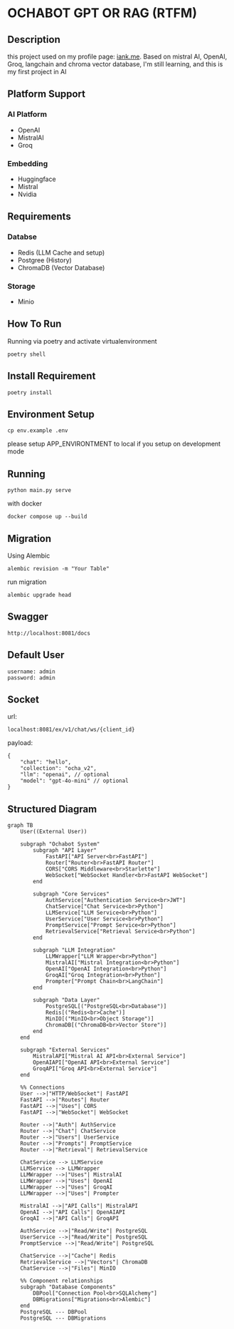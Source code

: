 # OCHABOT GPT OR RAG (RTFM)
## Description
this project used on my profile page: [iank.me](https://iank.me).
Based on mistral AI, OpenAI, Groq, langchain and chroma vector database, I'm still learning, and this is my first project in AI

## Platform Support
### AI Platform
- OpenAI
- MistralAI
- Groq

### Embedding
- Huggingface
- Mistral
- Nvidia

## Requirements
### Databse
- Redis (LLM Cache and setup)
- Postgree (History)
- ChromaDB (Vector Database)
### Storage
- Minio

## How To Run
Running via poetry and activate virtualenvironment
```
poetry shell
```

## Install Requirement
```
poetry install
```

## Environment Setup
```
cp env.example .env
```
please setup APP_ENVIRONTMENT to local if you setup on development mode

## Running 
```
python main.py serve
```
with docker
```
docker compose up --build
```

## Migration
Using Alembic
```
alembic revision -m "Your Table"
```
run migration
```
alembic upgrade head
```

## Swagger
```
http://localhost:8081/docs
```

## Default User
```
username: admin
password: admin
```

## Socket
url:
```
localhost:8081/ex/v1/chat/ws/{client_id}
```
payload:
```
{
    "chat": "hello",
    "collection": "ocha_v2",
    "llm": "openai", // optional
    "model": "gpt-4o-mini" // optional
}
```

## Structured Diagram
```mermaid
graph TB
    User((External User))
    
    subgraph "Ochabot System"
        subgraph "API Layer"
            FastAPI["API Server<br>FastAPI"]
            Router["Router<br>FastAPI Router"]
            CORS["CORS Middleware<br>Starlette"]
            WebSocket["WebSocket Handler<br>FastAPI WebSocket"]
        end

        subgraph "Core Services"
            AuthService["Authentication Service<br>JWT"]
            ChatService["Chat Service<br>Python"]
            LLMService["LLM Service<br>Python"]
            UserService["User Service<br>Python"]
            PromptService["Prompt Service<br>Python"]
            RetrievalService["Retrieval Service<br>Python"]
        end

        subgraph "LLM Integration"
            LLMWrapper["LLM Wrapper<br>Python"]
            MistralAI["Mistral Integration<br>Python"]
            OpenAI["OpenAI Integration<br>Python"]
            GroqAI["Groq Integration<br>Python"]
            Prompter["Prompt Chain<br>LangChain"]
        end

        subgraph "Data Layer"
            PostgreSQL[("PostgreSQL<br>Database")]
            Redis[("Redis<br>Cache")]
            MinIO[("MinIO<br>Object Storage")]
            ChromaDB[("ChromaDB<br>Vector Store")]
        end
    end

    subgraph "External Services"
        MistralAPI["Mistral AI API<br>External Service"]
        OpenAIAPI["OpenAI API<br>External Service"]
        GroqAPI["Groq API<br>External Service"]
    end

    %% Connections
    User -->|"HTTP/WebSocket"| FastAPI
    FastAPI -->|"Routes"| Router
    FastAPI -->|"Uses"| CORS
    FastAPI -->|"WebSocket"| WebSocket

    Router -->|"Auth"| AuthService
    Router -->|"Chat"| ChatService
    Router -->|"Users"| UserService
    Router -->|"Prompts"| PromptService
    Router -->|"Retrieval"| RetrievalService

    ChatService --> LLMService
    LLMService --> LLMWrapper
    LLMWrapper -->|"Uses"| MistralAI
    LLMWrapper -->|"Uses"| OpenAI
    LLMWrapper -->|"Uses"| GroqAI
    LLMWrapper -->|"Uses"| Prompter

    MistralAI -->|"API Calls"| MistralAPI
    OpenAI -->|"API Calls"| OpenAIAPI
    GroqAI -->|"API Calls"| GroqAPI

    AuthService -->|"Read/Write"| PostgreSQL
    UserService -->|"Read/Write"| PostgreSQL
    PromptService -->|"Read/Write"| PostgreSQL
    
    ChatService -->|"Cache"| Redis
    RetrievalService -->|"Vectors"| ChromaDB
    ChatService -->|"Files"| MinIO

    %% Component relationships
    subgraph "Database Components"
        DBPool["Connection Pool<br>SQLAlchemy"]
        DBMigrations["Migrations<br>Alembic"]
    end
    PostgreSQL --- DBPool
    PostgreSQL --- DBMigrations
```
